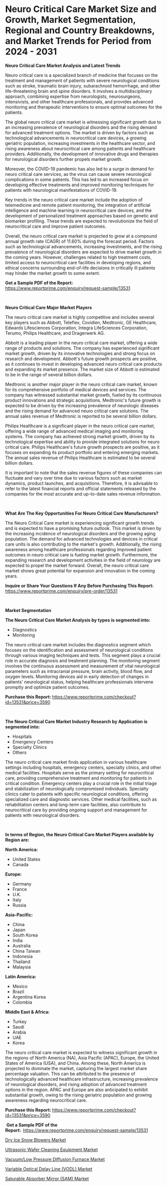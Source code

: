 <p><h1>Neuro Critical Care Market Size and Growth, Market Segmentation, Regional and Country Breakdowns, and Market Trends for Period from 2024 -  2031</h1></p><p><strong>Neuro Critical Care Market Analysis and Latest Trends</strong></p>
<p><p>Neuro critical care is a specialized branch of medicine that focuses on the treatment and management of patients with severe neurological conditions such as stroke, traumatic brain injury, subarachnoid hemorrhage, and other life-threatening brain and spine disorders. It involves a multidisciplinary approach, combining expertise from neurologists, neurosurgeons, intensivists, and other healthcare professionals, and provides advanced monitoring and therapeutic interventions to ensure optimal outcomes for the patients.</p><p>The global neuro critical care market is witnessing significant growth due to an increasing prevalence of neurological disorders and the rising demand for advanced treatment options. The market is driven by factors such as technological advancements in neurocritical care devices, a growing geriatric population, increasing investments in the healthcare sector, and rising awareness about neurocritical care among patients and healthcare providers. Additionally, the development of innovative drugs and therapies for neurological disorders further propels market growth.</p><p>Moreover, the COVID-19 pandemic has also led to a surge in demand for neuro critical care services, as the virus can cause severe neurological complications in some patients. This has led to an increased focus on developing effective treatments and improved monitoring techniques for patients with neurological manifestations of COVID-19.</p><p>Key trends in the neuro critical care market include the adoption of telemedicine and remote patient monitoring, the integration of artificial intelligence and machine learning in neurocritical care devices, and the development of personalized treatment approaches based on genetic and biomarker profiling. These trends are expected to revolutionize the field of neurocritical care and improve patient outcomes.</p><p>Overall, the neuro critical care market is projected to grow at a compound annual growth rate (CAGR) of 11.60% during the forecast period. Factors such as technological advancements, increasing investments, and the rising prevalence of neurological disorders are expected to drive market growth in the coming years. However, challenges related to high treatment costs, limited access to neurocritical care facilities in developing regions, and ethical concerns surrounding end-of-life decisions in critically ill patients may hinder the market growth to some extent.</p></p>
<p><strong>Get a Sample PDF of the Report:&nbsp;</strong> <a href="https://www.reportprime.com/enquiry/request-sample/13531">https://www.reportprime.com/enquiry/request-sample/13531</a></p>
<p>&nbsp;</p>
<p><strong>Neuro Critical Care Major Market Players</strong></p>
<p><p>The neuro critical care market is highly competitive and includes several key players such as Abbott, Teleflex, Covidien, Medtronic, GE Healthcare, Edwards Lifesciences Corporation, Integra LifeSciences Corporation, Terumo, Philips Healthcare, and Dragerwerk AG. </p><p>Abbott is a leading player in the neuro critical care market, offering a wide range of products and solutions. The company has experienced significant market growth, driven by its innovative technologies and strong focus on research and development. Abbott's future growth prospects are positive, as it continues to invest in developing advanced neuro critical care products and expanding its market presence. The market size of Abbott is estimated to be in the range of several billion dollars.</p><p>Medtronic is another major player in the neuro critical care market, known for its comprehensive portfolio of medical devices and services. The company has witnessed substantial market growth, fueled by its continuous product innovations and strategic acquisitions. Medtronic's future growth is expected to be driven by the increasing prevalence of neurologic diseases and the rising demand for advanced neuro critical care solutions. The annual sales revenue of Medtronic is reported to be several billion dollars.</p><p>Philips Healthcare is a significant player in the neuro critical care market, offering a wide range of advanced medical imaging and monitoring systems. The company has achieved strong market growth, driven by its technological expertise and ability to provide integrated solutions for neuro critical care. Philips Healthcare's future growth prospects are positive, as it focuses on expanding its product portfolio and entering emerging markets. The annual sales revenue of Philips Healthcare is estimated to be several billion dollars.</p><p>It is important to note that the sales revenue figures of these companies can fluctuate and vary over time due to various factors such as market dynamics, product launches, and acquisitions. Therefore, it is advisable to refer to the latest financial reports and official statements released by the companies for the most accurate and up-to-date sales revenue information.</p></p>
<p>&nbsp;</p>
<p><strong>What Are The Key Opportunities For Neuro Critical Care Manufacturers?</strong></p>
<p><p>The Neuro Critical Care market is experiencing significant growth trends and is expected to have a promising future outlook. This market is driven by the increasing incidence of neurological disorders and the growing aging population. The demand for advanced technologies and devices in critical care units is also contributing to the market's growth. Additionally, the rising awareness among healthcare professionals regarding improved patient outcomes in neuro critical care is fueling market growth. Furthermore, the expanding research and development activities in the field of neurology are expected to propel the market forward. Overall, the neuro critical care market shows great potential for expansion and innovation in the coming years.</p></p>
<p><strong>Inquire or Share Your Questions If Any Before Purchasing This Report:</strong> <a href="https://www.reportprime.com/enquiry/pre-order/13531">https://www.reportprime.com/enquiry/pre-order/13531</a></p>
<p>&nbsp;</p>
<p><strong>Market Segmentation</strong></p>
<p><strong>The Neuro Critical Care Market Analysis by types is segmented into:</strong></p>
<p><ul><li>Diagnostics</li><li>Monitoring</li></ul></p>
<p><p>The neuro critical care market includes the diagnostics segment which focuses on the identification and assessment of neurological conditions through various imaging techniques and tests. This segment plays a crucial role in accurate diagnosis and treatment planning. The monitoring segment involves the continuous assessment and measurement of vital neurological parameters such as intracranial pressure, brain activity, blood flow, and oxygen levels. Monitoring devices aid in early detection of changes in patients' neurological status, helping healthcare professionals intervene promptly and optimize patient outcomes.</p></p>
<p><strong>Purchase this Report:&nbsp;</strong><a href="https://www.reportprime.com/checkout?id=13531&price=3590">https://www.reportprime.com/checkout?id=13531&price=3590</a></p>
<p>&nbsp;</p>
<p><strong>The Neuro Critical Care Market Industry Research by Application is segmented into:</strong></p>
<p><ul><li>Hospitals</li><li>Emergency Centers</li><li>Specialty Clinics</li><li>Others</li></ul></p>
<p><p>The neuro critical care market finds application in various healthcare settings including hospitals, emergency centers, specialty clinics, and other medical facilities. Hospitals serve as the primary setting for neurocritical care, providing comprehensive treatment and monitoring for patients in critical condition. Emergency centers play a crucial role in the initial triage and stabilization of neurologically compromised individuals. Specialty clinics cater to patients with specific neurological conditions, offering specialized care and diagnostic services. Other medical facilities, such as rehabilitation centers and long-term care facilities, also contribute to neurocritical care by providing ongoing support and management for patients with neurological disorders.</p></p>
<p>&nbsp;</p>
<p><strong>In terms of Region, the Neuro Critical Care Market Players available by Region are:</strong></p>
<p>
    <p> <strong> North America: </strong>
        <ul>
            <li>United States</li>
            <li>Canada</li>
        </ul>
        </p> 
    <p> <strong> Europe: </strong>
        <ul>
            <li>Germany</li>
            <li>France</li>
            <li>U.K.</li>
            <li>Italy</li>
            <li>Russia</li>
        </ul>
        </p> 
    <p> <strong> Asia-Pacific: </strong>
        <ul>
            <li>China</li>
            <li>Japan</li>
            <li>South Korea</li>
            <li>India</li>
            <li>Australia</li>
            <li>China Taiwan</li>
            <li>Indonesia</li>
            <li>Thailand</li>
            <li>Malaysia</li>
        </ul>
        </p> 
    <p> <strong> Latin America: </strong>
        <ul>
            <li>Mexico</li>
            <li>Brazil</li>
            <li>Argentina Korea</li>
            <li>Colombia</li>
        </ul>
        </p> 
    <p> <strong> Middle East & Africa: </strong>
        <ul>
            <li>Turkey</li>
            <li>Saudi</li>
            <li>Arabia</li>
            <li>UAE</li>
            <li>Korea</li>
        </ul>
    </p>
    </p>
<p><p>The neuro critical care market is expected to witness significant growth in the regions of North America (NA), Asia Pacific (APAC), Europe, the United States of America (USA), and China. Among these, North America is projected to dominate the market, capturing the largest market share percentage valuation. This can be attributed to the presence of technologically advanced healthcare infrastructure, increasing prevalence of neurological disorders, and rising adoption of advanced treatment options in the region. APAC and Europe are also anticipated to exhibit substantial growth, owing to the rising geriatric population and growing awareness regarding neurocritical care.</p></p>
<p><strong>Purchase this Report: </strong><a href="https://www.reportprime.com/checkout?id=13531&price=3590">https://www.reportprime.com/checkout?id=13531&price=3590</a></p>
<p>&nbsp;<strong>Get a Sample PDF of the Report:&nbsp;&nbsp;</strong><a href="https://www.reportprime.com/enquiry/request-sample/13531">https://www.reportprime.com/enquiry/request-sample/13531</a></p>
<p><strong></strong></p>
<p><p><a href="https://medium.com/@jeremyking767/dry-ice-snow-blowers-market-share-evolution-and-market-growth-trends-2023-2030-a7d8aa25763c">Dry Ice Snow Blowers Market</a></p><p><a href="https://medium.com/@jeremyking767/ultrasonic-wafer-cleaning-equipment-market-analysis-and-sze-forecasted-for-period-from-2023-to-2030-efb15ba749c2">Ultrasonic Wafer Cleaning Equipment Market</a></p><p><a href="https://medium.com/@jeremyking767/vacuum-low-pressure-diffusion-furnace-market-share-evolution-and-market-growth-trends-2023-2030-8d48882f1534">Vacuum/Low Pressure Diffusion Furnace Market</a></p><p><a href="https://medium.com/@jeremyking767/variable-optical-delay-line-vodl-market-size-cagr-trends-2024-2030-51f148a475b3">Variable Optical Delay Line (VODL) Market</a></p><p><a href="https://medium.com/@jeremyking767/saturable-absorber-mirror-sam-market-size-reveals-the-best-marketing-channels-in-global-industry-8ac37c174bee">Saturable Absorber Mirror (SAM) Market</a></p></p>
